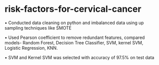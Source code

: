 # risk-factors-for-cervical-cancer

•	Conducted data cleaning on python and imbalanced data using up sampling techniques like SMOTE 

•	Used Pearson coefficient to remove redundant features, compared models- Random Forest, Decision Tree Classifier, SVM, kernel SVM, Logistic Regression, KNN.

•	SVM and Kernel SVM was selected with accuracy of 97.5% on test data
